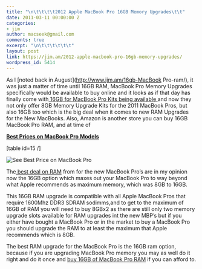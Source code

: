 ```yaml
---
title: "\n\t\t\t\t2012 Apple MacBook Pro 16GB Memory Upgrades\t\t"
date: 2011-03-11 00:00:00 Z
categories:
- jim
author: macseek@gmail.com
comments: true
excerpt: "\n\t\t\t\t\t\t"
layout: post
link: https://jim.am/2012-apple-macbook-pro-16gb-memory-upgrades/
wordpress_id: 5414
---
```


As I [noted back in August](http://www.jim.am/16gb-MacBook Pro-ram/), it was just a matter of time until 16GB RAM, MacBook Pro Memory Upgrades specifically would be available to buy online and it looks as if that day has finally come with[ 16GB for MacBook Pro Kits being available ](http://www.tkqlhce.com/click-1548159-10273954?url=http%3A%2F%2Fwww.crucial.com%2Fstore%2Faffiliateredirect.asp%3Fimodule%3DCT102464BF160B%26aid%3D10273954%26cid%3D777292%26subid%3D890%26PRS%3Duscj&cjsku=CT102464BF160B)and now they not only offer 8GB Memory Upgrade Kits for the 2011 MacBook Pros, but also 16GB too which is the big deal when it comes to new RAM Upgrades for the New MacBooks. Also, Amazon is another store you can buy 16GB MacBook Pro RAM, and at time of




**[Best Prices on MacBook Pro Models ](http://www.amazon.com/gp/product/B002QQ8H8I/ref=as_li_ss_tl?ie=UTF8&tag=rasmeeker-20&linkCode=as2&camp=1789&creative=390957&creativeASIN=B002QQ8H8I)**




[table id=15 /]




![See Best Price on MacBook Pro](http://www.jim.am/wp-content/uploads/2011/03/Screen-shot-2011-03-24-at-7.39.14-AM.png)




The[ best deal on RAM](http://www.tkqlhce.com/click-1548159-10273954?url=http%3A%2F%2Fwww.crucial.com%2Fstore%2Faffiliateredirect.asp%3Fimodule%3DCT102464BF160B%26aid%3D10273954%26cid%3D777292%26subid%3D890%26PRS%3Duscj&cjsku=CT102464BF160B) from for the new MacBook Pro’s are in my opinion now the 16GB option which maxes out your MacBook Pro to way beyond what Apple recommends as maximum memory, which was 8GB to 16GB.




This 16GB RAM upgrade is compatible with all Apple MacBook Pros that require 1600Mhz DDR3 SDRAM sodimms,and to get to the maximum of 16GB of RAM you will need to buy 8GBx2 as there are still only two memory upgrade slots available for RAM upgrades int the new MBP’s but if you either have bought a MacBook Pro or in the market to buy a MacBook Pro you should upgrade the RAM to at least the maximum that Apple recommends which is 8GB.




The best RAM upgrade for the MacBook Pro is the 16GB ram option, because if you are upgrading MacBook Pro memory you may as well do it right and do it once and [buy 16GB of MacBook Pro RAM](http://www.tkqlhce.com/click-1548159-10273954?url=http%3A%2F%2Fwww.crucial.com%2Fstore%2Faffiliateredirect.asp%3Fimodule%3DCT102464BF160B%26aid%3D10273954%26cid%3D777292%26subid%3D890%26PRS%3Duscj&cjsku=CT102464BF160B) if you can afford to.


		
